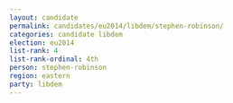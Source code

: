```yaml
---
layout: candidate
permalink: candidates/eu2014/libdem/stephen-robinson/
categories: candidate libdem
election: eu2014
list-rank: 4
list-rank-ordinal: 4th
person: stephen-robinson
region: eastern
party: libdem
---
```

